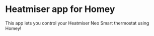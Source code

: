 # Heatmiser app for Homey

This app lets you control your Heatmiser Neo Smart thermostat using Homey!